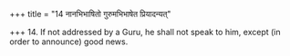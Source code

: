 +++
title = "14 नानभिभाषितो गुरुमभिभाषेत प्रियादन्यत्"

+++
14. If not addressed by a Guru, he shall not speak to him, except (in order to announce) good news.
